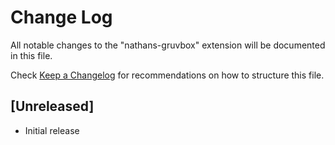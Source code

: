 # Change Log

All notable changes to the "nathans-gruvbox" extension will be documented in this file.

Check [Keep a Changelog](http://keepachangelog.com/) for recommendations on how to structure this file.

## [Unreleased]

- Initial release
